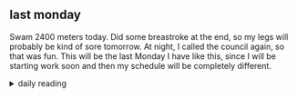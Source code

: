 ## last monday

Swam 2400 meters today. Did some breastroke at the end, so my legs will probably be kind of sore tomorrow. At night, I called the council again, so that was fun. This will be the last Monday I have like this, since I will be starting work soon and then my schedule will be completely different.

<details markdown="1">
<summary>daily reading</summary>

| {{ page.date | date: "%B %-d, %Y" }} |
| :-------------: |
| [1 Sam. 25; 1 Cor. 6; Ezek. 4; Ps. 40–41]({% link _Bible/Bible-year-1.md %}) |
| [BC 10-11; HC 27-28; CD I: Rej. 4-6]({% link _three_forms/three-forms-month-2.md %}) |
| [The Athanasian Creed](https://threeforms.org/the-athanasian-creed/) |

</details>